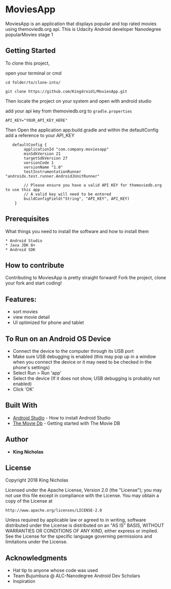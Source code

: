 # MoviesApp
MoviesApp is an application that displays popular and top rated movies using themoviedb.org api. This is Udacity Android developer Nanodegree popularMovies stage 1
## Getting Started

To clone this project,

open your terminal or cmd

```
cd folder/to/clone-into/
```

```
git clone https://github.com/Kingdroid1/MoviesApp.git
```

Then 
locate the project on your system and open with android studio

add your api key from themoviedb.org to ```gradle.properties```
```
API_KEY="YOUR_API_KEY_HERE"
```
Then Open the application app:build.gradle and within the defaultConfig add a reference to your API_KEY
```
   defaultConfig {
        applicationId "com.company.moviesapp"
        minSdkVersion 21
        targetSdkVersion 27
        versionCode 1
        versionName "1.0"
        testInstrumentationRunner "androidx.test.runner.AndroidJUnitRunner"

        // Please ensure you have a valid API KEY for themoviedb.org to use this app
        // A valid key will need to be entered
        buildConfigField("String", "API_KEY", API_KEY)
    }
```   

## Prerequisites

What things you need to install the software and how to install them

```
* Android Studio
* Java JDK 8+
* Android SDK
```

## How to contribute
Contributing to MoviesApp is pretty straight forward! Fork the project, clone your fork and start coding!

## Features:

- sort movies
- view movie detail
- UI optimized for phone and tablet

## To Run on an Android OS Device
* Connect the device to the computer through its USB port
* Make sure USB debugging is enabled (this may pop up in a window when you connect the device or it may need to be checked in the phone's settings)
* Select Run > Run 'app'
* Select the device (If it does not show, USB debugging is probably not enabled)
* Click 'OK'

## Built With

* [Android Studio](https://developer.android.com/studio/install) - How to install Android Studio
* [The Movie Db](https://www.themoviedb.org/) - Getting started with The Movie DB


## Author

* **King Nicholas** 


## License

Copyright 2018 King Nicholas

Licensed under the Apache License, Version 2.0 (the "License");
you may not use this file except in compliance with the License.
You may obtain a copy of the License at

    http://www.apache.org/licenses/LICENSE-2.0

Unless required by applicable law or agreed to in writing, software
distributed under the License is distributed on an "AS IS" BASIS,
WITHOUT WARRANTIES OR CONDITIONS OF ANY KIND, either express or implied.
See the License for the specific language governing permissions and
limitations under the License.


## Acknowledgments

* Hat tip to anyone whose code was used
* Team Bujumbura @ ALC-Nanodegree Android Dev Scholars
* Inspiration
